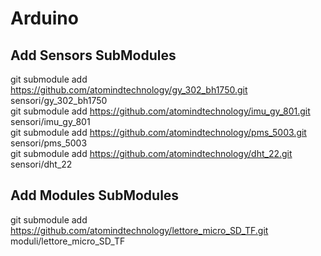 # Arduino
## Add Sensors SubModules
git submodule add https://github.com/atomindtechnology/gy_302_bh1750.git sensori/gy_302_bh1750  
git submodule add https://github.com/atomindtechnology/imu_gy_801.git sensori/imu_gy_801  
git submodule add https://github.com/atomindtechnology/pms_5003.git sensori/pms_5003  
git submodule add https://github.com/atomindtechnology/dht_22.git sensori/dht_22  

## Add Modules SubModules
git submodule add https://github.com/atomindtechnology/lettore_micro_SD_TF.git moduli/lettore_micro_SD_TF  
